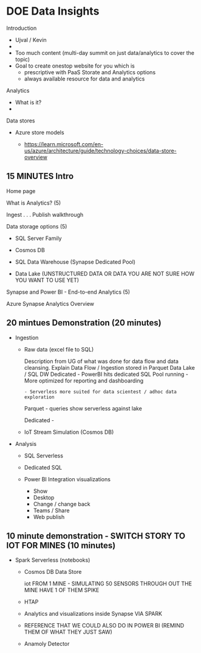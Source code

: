 # DOE Data Insights

Introduction
- Ujval / Kevin
- 
- Too much content (multi-day summit on just data/analytics to cover the topic)
- Goal to create onestop website for you which is 
  - prescriptive with PaaS Storate and Analytics options
  - always available resource for data and analytics

Analytics

- What is it?
- 

Data stores


- Azure store models

  - https://learn.microsoft.com/en-us/azure/architecture/guide/technology-choices/data-store-overview





## 15 MINUTES Intro
Home page 

What is Analytics?  (5)

Ingest . . . Publish walkthrough

Data storage options  (5)

- SQL Server Family

- Cosmos DB

- SQL Data Warehouse (Synapse Dedicated Pool)

- Data Lake  (UNSTRUCTURED DATA OR DATA YOU ARE NOT SURE HOW YOU WANT TO USE YET)
  
Synapse and Power BI - End-to-end Analytics (5)

Azure Synapse Analytics Overview

## 20 mintues  Demonstration  (20 minutes)

- Ingestion
  
  - Raw data (excel file to SQL)
  
      Description from UG of what was done for data flow and data cleansing.
        Explain Data Flow / Ingestion stored in Parquet Data Lake / SQL DW Dedicated
        - PowerBI hits dedicated SQL Pool running 
        - More optimized for reporting and dashboarding
  
        - Serverless more suited for data scientest / adhoc data exploration

      Parquet - queries show serverless against lake

      Dedicated - 

  - IoT Stream Simulation (Cosmos DB)
  
- Analysis

  - SQL Serverless

  - Dedicated SQL

  - Power BI Integration visualizations
    - Show
    - Desktop
    - Change / change back
    - Teams / Share
    - Web publish


## 10 minute demonstration - SWITCH STORY TO IOT FOR MINES  (10 minutes)

  - Spark Serverless  (notebooks)

    - Cosmos DB Data Store

      iot FROM 1 MINE - SIMULATING 50 SENSORS THROUGH OUT THE MINE
      HAVE 1 OF THEM SPIKE

    - HTAP

    - Analytics and visualizations inside Synapse VIA SPARK
    - REFERENCE THAT WE COULD ALSO DO IN POWER BI (REMIND THEM OF WHAT THEY JUST SAW)
  
    - Anamoly Detector
